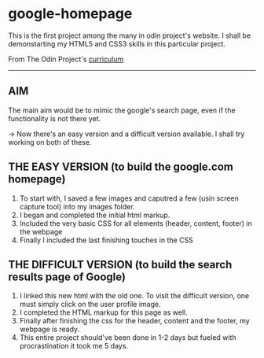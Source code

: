 # google-homepage

This is the first project among the many in odin project's website. I shall be demonstarting my HTML5 and CSS3 skills in this particular project.

From The Odin Project's [curriculum](http://www.theodinproject.com/courses/web-development-101/lessons/html-css)

--------
AIM
--------
The main aim would be to mimic the google's search page, even if the functionality is not there yet.

-> Now there's an easy version and a difficult version available. I shall try working on both of these.

THE EASY VERSION (to build the google.com homepage)
--------------
1. To start with, I saved a few images and caputred a few (usin screen capture tool) into my images folder.
2. I began and completed the initial html markup.
3. Included the very basic CSS for all elements (header, content, footer) in the webpage
4. Finally I included the last finishing touches in the CSS

THE DIFFICULT VERSION (to build the search results page of Google)
---------------
1. I linked this new html with the old one. To visit the difficult version, one must simply click on the user profile image.
2. I completed the HTML markup for this page as well.
3. Finally after finishing the css for the header, content and the footer, my webpage is ready.
4. This entire project should've been done in 1-2 days but fueled with procrastination it took me 5 days.